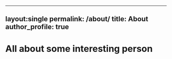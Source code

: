 ---
layout:single
permalink: /about/
title: About
author_profile: true
----
# All about some interesting person
